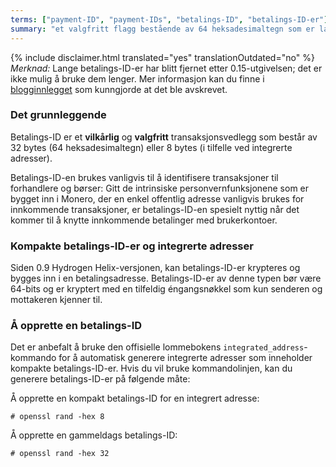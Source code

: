 ```yaml
---
terms: ["payment-ID", "payment-IDs", "betalings-ID", "betalings-ID-er"]
summary: "et valgfritt flagg bestående av 64 heksadesimaltegn som er lagt til for å identifisere transaksjoner til forhandlere."
---
```


{% include disclaimer.html translated="yes" translationOutdated="no" %}
*Merknad:* Lange betalings-ID-er har blitt fjernet etter 0.15-utgivelsen; det er ikke mulig å bruke dem lenger. Mer informasjon kan du finne i [blogginnlegget](https://getmonero.org/2019/06/04/Long-Payment-ID-Deprecation.html) som kunngjorde at det ble avskrevet.

### Det grunnleggende

Betalings-ID er et **vilkårlig** og **valgfritt** transaksjonsvedlegg som består av 32 bytes (64 heksadesimaltegn) eller 8 bytes (i tilfelle ved integrerte adresser).

Betalings-ID-en brukes vanligvis til å identifisere transaksjoner til forhandlere og børser: Gitt de intrinsiske personvernfunksjonene som er bygget inn i Monero, der en enkel offentlig adresse vanligvis brukes for innkommende transaksjoner, er betalings-ID-en spesielt nyttig når det kommer til å knytte innkommende betalinger med brukerkontoer.

### Kompakte betalings-ID-er og integrerte adresser

Siden 0.9 Hydrogen Helix-versjonen, kan betalings-ID-er krypteres og bygges inn i en betalingsadresse. Betalings-ID-er av denne typen bør være 64-bits og er kryptert med en tilfeldig éngangsnøkkel som kun senderen og mottakeren kjenner til.

### Å opprette en betalings-ID
Det er anbefalt å bruke den offisielle lommebokens `integrated_address`-kommando for å automatisk generere integrerte adresser som inneholder kompakte betalings-ID-er. Hvis du vil bruke kommandolinjen, kan du generere betalings-ID-er på følgende måte:

Å opprette en kompakt betalings-ID for en integrert adresse:

```# openssl rand -hex 8```

Å opprette en gammeldags betalings-ID:

```# openssl rand -hex 32```
